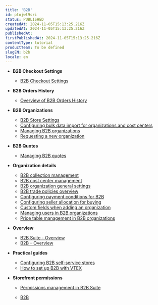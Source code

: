 ```yaml
---
title: 'B2B'
id: ptojwt9sri
status: PUBLISHED
createdAt: 2024-11-05T15:13:25.216Z
updatedAt: 2024-11-05T15:13:25.216Z
publishedAt: 
firstPublishedAt: 2024-11-05T15:13:25.216Z
contentType: tutorial
productTeam: To be defined
slugEN: b2b
locale: en
---
```


- **B2B Checkout Settings**

  - [B2B Checkout Settings](en/docs/tutorial/b2b-checkout-settings)


- **B2B Orders History**

  - [Overview of B2B Orders History](en/docs/tutorial/overview-of-b2b-orders-history)


- **B2B Organizations**

  - [B2B Store Settings](en/docs/tutorial/b2b-store-settings)
  - [Configuring bulk data import for organizations and cost centers](en/docs/tutorial/configuring-bulk-data-import-for-organizations-and-cost-centers)
  - [Managing B2B organizations](en/docs/tutorial/managing-b2b-organizations)
  - [Requesting a new organization](en/docs/tutorial/requesting-a-new-organization)


- **B2B Quotes**

  - [Managing B2B quotes](en/docs/tutorial/managing-b2b-quotes)


- **Organization details**

  - [B2B collection management ](en/docs/tutorial/b2b-collection-management)
  - [B2B cost center management](en/docs/tutorial/b2b-cost-center-management)
  - [B2B organization general settings](en/docs/tutorial/b2b-organization-general-settings)
  - [B2B trade policies overview](en/docs/tutorial/b2b-trade-policies-overview)
  - [Configuring payment conditions for B2B](en/docs/tutorial/configuring-payment-conditions-for-b2b)
  - [Configuring seller allocation for buying](en/docs/tutorial/configuring-seller-allocation-for-buying-xky)
  - [Custom fields when adding an organization](en/docs/tutorial/custom-fields-when-adding-an-organization)
  - [Managing users in B2B organizations](en/docs/tutorial/managing-users-in-b2b-organizations)
  - [Price table management in B2B organizations](en/docs/tutorial/price-table-management-in-b2b-organizations)


- **Overview**

  - [B2B Suite - Overview](en/docs/tutorial/b2b-suite-overview)
  - [B2B – Overview](en/docs/tutorial/b2b-overview)


- **Practical guides**

  - [Configuring B2B self-service stores](en/docs/tutorial/configuring-b2b-self-service-stores)
  - [How to set up B2B with VTEX](en/docs/tutorial/setting-up-b2b-on-vtex)


- **Storefront permissions**

  - [Permissions management in B2B Suite](en/docs/tutorial/permissions-management-in-b2b-suite)


  - [B2B](en/docs/tutorial/index-en-tutorial-b2b)

